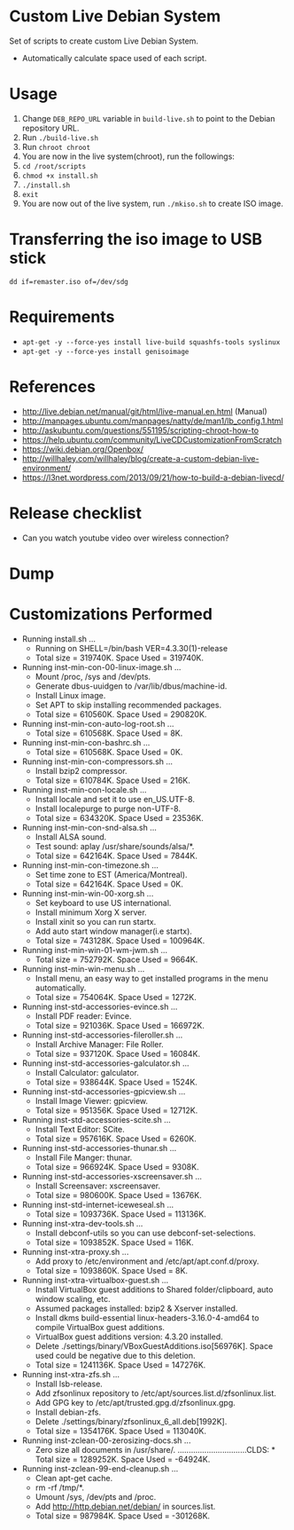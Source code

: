 # Custom Live Debian System
Set of scripts to create custom Live Debian System.
* Automatically calculate space used of each script. 

# Usage
1. Change `DEB_REPO_URL` variable in `build-live.sh` to point to the Debian repository URL.
1. Run `./build-live.sh`
1. Run `chroot chroot`
1. You are now in the live system(chroot), run the followings:
1. `cd /root/scripts`
1. `chmod +x install.sh`
1. `./install.sh`
1. `exit`
1. You are now out of the live system, run `./mkiso.sh` to create ISO image.

# Transferring the iso image to USB stick
```
dd if=remaster.iso of=/dev/sdg
```

# Requirements
* `apt-get -y --force-yes install live-build squashfs-tools syslinux`
* `apt-get -y --force-yes install genisoimage` 

# References
* http://live.debian.net/manual/git/html/live-manual.en.html (Manual)
* http://manpages.ubuntu.com/manpages/natty/de/man1/lb_config.1.html
* http://askubuntu.com/questions/551195/scripting-chroot-how-to
* https://help.ubuntu.com/community/LiveCDCustomizationFromScratch
* https://wiki.debian.org/Openbox/
* http://willhaley.com/willhaley/blog/create-a-custom-debian-live-environment/
* https://l3net.wordpress.com/2013/09/21/how-to-build-a-debian-livecd/

# Release checklist
* Can you watch youtube video over wireless connection?

# Dump


# Customizations Performed
  * Running install.sh ...
    * Running on SHELL=/bin/bash VER=4.3.30(1)-release
    * Total size = 319740K. Space Used = 319740K.
  * Running inst-min-con-00-linux-image.sh ...
    * Mount /proc, /sys and /dev/pts.
    * Generate dbus-uuidgen to /var/lib/dbus/machine-id.
    * Install Linux image.
    * Set APT to skip installing recommended packages.
    * Total size = 610560K. Space Used = 290820K.
  * Running inst-min-con-auto-log-root.sh ...
    * Total size = 610568K. Space Used = 8K.
  * Running inst-min-con-bashrc.sh ...
    * Total size = 610568K. Space Used = 0K.
  * Running inst-min-con-compressors.sh ...
    * Install bzip2 compressor.
    * Total size = 610784K. Space Used = 216K.
  * Running inst-min-con-locale.sh ...
    * Install locale and set it to use en_US.UTF-8.
    * Install localepurge to purge non-UTF-8.
    * Total size = 634320K. Space Used = 23536K.
  * Running inst-min-con-snd-alsa.sh ...
    * Install ALSA sound.
    * Test sound: aplay /usr/share/sounds/alsa/*.
    * Total size = 642164K. Space Used = 7844K.
  * Running inst-min-con-timezone.sh ...
    * Set time zone to EST (America/Montreal).
    * Total size = 642164K. Space Used = 0K.
  * Running inst-min-win-00-xorg.sh ...
    * Set keyboard to use US international.
    * Install minimum Xorg X server.
    * Install xinit so you can run startx.
    * Add auto start window manager(i.e startx).
    * Total size = 743128K. Space Used = 100964K.
  * Running inst-min-win-01-wm-jwm.sh ...
    * Total size = 752792K. Space Used = 9664K.
  * Running inst-min-win-menu.sh ...
    * Install menu, an easy way to get installed programs in the menu automatically.
    * Total size = 754064K. Space Used = 1272K.
  * Running inst-std-accessories-evince.sh ...
    * Install PDF reader: Evince.
    * Total size = 921036K. Space Used = 166972K.
  * Running inst-std-accessories-fileroller.sh ...
    * Install Archive Manager: File Roller.
    * Total size = 937120K. Space Used = 16084K.
  * Running inst-std-accessories-galculator.sh ...
    * Install Calculator: galculator.
    * Total size = 938644K. Space Used = 1524K.
  * Running inst-std-accessories-gpicview.sh ...
    * Install Image Viewer: gpicview.
    * Total size = 951356K. Space Used = 12712K.
  * Running inst-std-accessories-scite.sh ...
    * Install Text Editor: SCite.
    * Total size = 957616K. Space Used = 6260K.
  * Running inst-std-accessories-thunar.sh ...
    * Install File Manger: thunar.
    * Total size = 966924K. Space Used = 9308K.
  * Running inst-std-accessories-xscreensaver.sh ...
    * Install Screensaver: xscreensaver.
    * Total size = 980600K. Space Used = 13676K.
  * Running inst-std-internet-iceweseal.sh ...
    * Total size = 1093736K. Space Used = 113136K.
  * Running inst-xtra-dev-tools.sh ...
    * Install debconf-utils so you can use debconf-set-selections.
    * Total size = 1093852K. Space Used = 116K.
  * Running inst-xtra-proxy.sh ...
    * Add proxy to /etc/environment and /etc/apt/apt.conf.d/proxy.
    * Total size = 1093860K. Space Used = 8K.
  * Running inst-xtra-virtualbox-guest.sh ...
    * Install VirtualBox guest additions to Shared folder/clipboard, auto window scaling, etc.
    * Assumed packages installed: bzip2 & Xserver installed.
    * Install dkms build-essential linux-headers-3.16.0-4-amd64 to compile VirtualBox guest additions.
    * VirtualBox guest additions version:        4.3.20 installed.
    * Delete ./settings/binary/VBoxGuestAdditions.iso[56976K]. Space used could be negative due to this deletion.
    * Total size = 1241136K. Space Used = 147276K.
  * Running inst-xtra-zfs.sh ...
    * Install lsb-release.
    * Add zfsonlinux repository to /etc/apt/sources.list.d/zfsonlinux.list.
    * Add GPG key to /etc/apt/trusted.gpg.d/zfsonlinux.gpg.
    * Install debian-zfs.
    * Delete ./settings/binary/zfsonlinux_6_all.deb[1992K].
    * Total size = 1354176K. Space Used = 113040K.
  * Running inst-zclean-00-zerosizing-docs.sh ...
    * Zero size all documents in /usr/share/.
...............................CLDS: * Total size = 1289252K. Space Used = -64924K.
  * Running inst-zclean-99-end-cleanup.sh ...
    * Clean apt-get cache.
    * rm -rf /tmp/*.
    * Umount /sys, /dev/pts and /proc.
    * Add http://http.debian.net/debian/ in sources.list.
    * Total size = 987984K. Space Used = -301268K.
